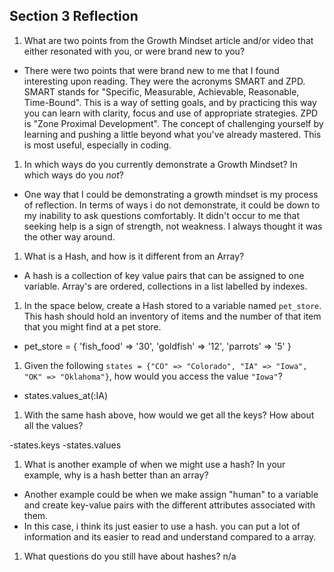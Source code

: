 ## Section 3 Reflection

1. What are two points from the Growth Mindset article and/or video that either resonated with you, or were brand new to you?

- There were two points that were brand new to me that I found interesting upon reading. They were the acronyms SMART and ZPD. SMART stands for "Specific, Measurable, Achievable, Reasonable, Time-Bound". This is a way of setting goals, and by practicing this way you can learn with clarity, focus and use of appropriate strategies. ZPD is "Zone Proximal Development". The concept of challenging yourself by learning and pushing a little beyond what you've already mastered. This is most useful, especially in coding.

1. In which ways do you currently demonstrate a Growth Mindset? In which ways do you _not_?

- One way that I could be demonstrating a growth mindset is my process of reflection. In terms of ways i do not demonstrate, it could be down to my inability to ask questions comfortably. It didn't occur to me that seeking help is a sign of strength, not weakness. I always thought it was the other way around.

1. What is a Hash, and how is it different from an Array?
- A hash is a collection of key value pairs that can be assigned to one variable. Array's are ordered, collections in a list labelled by indexes.

1. In the space below, create a Hash stored to a variable named `pet_store`.  This hash should hold an inventory of items and the number of that item that you might find at a pet store.
- pet_store = {
    'fish_food' => '30',
    'goldfish' => '12',
    'parrots' => '5'
}

1. Given the following `states = {"CO" => "Colorado", "IA" => "Iowa", "OK" => "Oklahoma"}`, how would you access the value `"Iowa"`?

- states.values_at(:IA)

1. With the same hash above, how would we get all the keys?  How about all the values?

-states.keys
-states.values

1. What is another example of when we might use a hash?  In your example, why is a hash better than an array?

- Another example could be when we make assign "human" to a variable and create key-value pairs with the different attributes associated with them.
- In this case, i think its just easier to use a hash. you can put a lot of information and its easier to read and understand compared to a array.

1. What questions do you still have about hashes?
n/a
